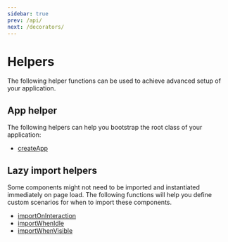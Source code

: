 ```yaml
---
sidebar: true
prev: /api/
next: /decorators/
---
```


# Helpers

The following helper functions can be used to achieve advanced setup of your application.

## App helper

The following helpers can help you bootstrap the root class of your application:

- [createApp](./createApp.html)


## Lazy import helpers

Some components might not need to be imported and instantiated immediately on page load. The following functions will help you define custom scenarios for when to import these components.

- [importOnInteraction](./importOnInteraction.html)
- [importWhenIdle](./importWhenIdle.html)
- [importWhenVisible](./importWhenVisible.html)

